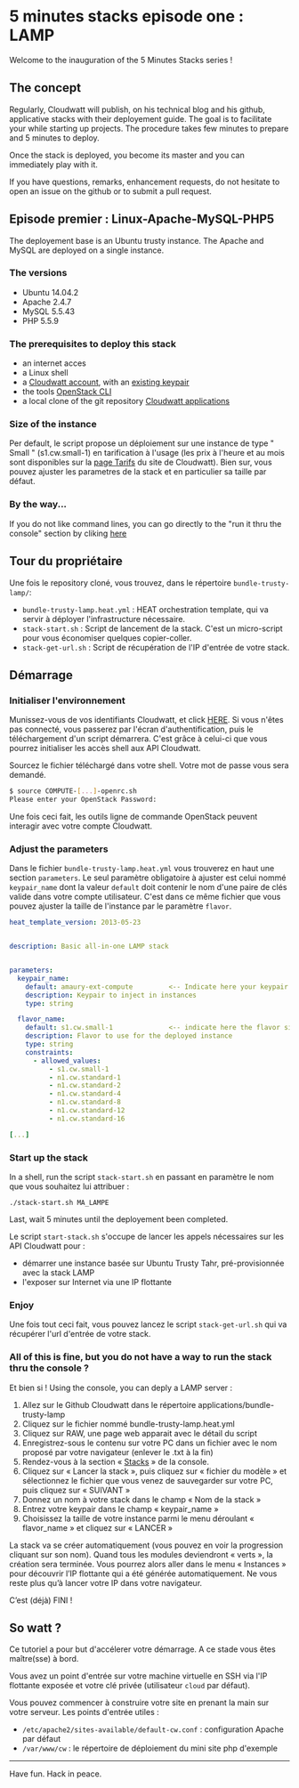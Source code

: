 # 5 minutes stacks episode one : LAMP #

Welcome to the inauguration of the 5 Minutes Stacks series !

## The concept

Regularly, Cloudwatt will publish, on his technical blog and his github, applicative stacks with their deployement guide. 
The goal is to facilitate your while starting up projects. The procedure takes few minutes to prepare and 5 minutes to deploy.

Once the stack is deployed, you become its master and you can immediately play with 
it.

If you have questions, remarks, enhancement requests, do not hesitate to open an issue on the github or to submit a pull request.

## Episode premier : Linux-Apache-MySQL-PHP5

The deployement base is an Ubuntu trusty instance. The Apache and MySQL are deployed on a single instance.

### The versions

* Ubuntu 14.04.2
* Apache 2.4.7
* MySQL 5.5.43
* PHP 5.5.9

### The prerequisites to deploy this stack

* an internet acces
* a Linux shell
* a [Cloudwatt account](https://www.cloudwatt.com/authentification), with an [existing keypair](https://console.cloudwatt.com/project/access_and_security/?tab=access_security_tabs__keypairs_tab)
* the tools [OpenStack CLI](http://docs.openstack.org/cli-reference/content/install_clients.html)
* a local clone of the git repository [Cloudwatt applications](https://github.com/cloudwatt/applications)

### Size of the instance

Per default, le script propose un déploiement sur une instance de type " Small " (s1.cw.small-1) en tarification à l'usage (les prix à l'heure et au mois sont disponibles sur la [page Tarifs](https://www.cloudwatt.com/fr/produits/tarifs.html) du site de Cloudwatt). Bien sur, vous pouvez ajuster les parametres de la stack et en particulier sa taille par défaut. 

### By the way...

If you do not like command lines, you can go directly to the "run it thru the console" section by cliking [here](#console) 

## Tour du propriétaire

Une fois le repository cloné, vous trouvez, dans le répertoire `bundle-trusty-lamp/`:

* `bundle-trusty-lamp.heat.yml` : HEAT orchestration template, qui va servir à déployer l'infrastructure nécessaire.
* `stack-start.sh` : Script de lancement de la stack. C'est un micro-script pour vous économiser quelques copier-coller.
* `stack-get-url.sh` : Script de récupération de l'IP d'entrée de votre stack.


## Démarrage

### Initialiser l'environnement

Munissez-vous de vos identifiants Cloudwatt, et click [HERE](https://console.cloudwatt.com/project/access_and_security/api_access/openrc/). Si vous n'êtes pas connecté, vous passerez par l'écran d'authentification, puis le téléchargement d'un script démarrera. C'est grâce à celui-ci que vous pourrez initialiser les accès shell aux API Cloudwatt.

Sourcez le fichier téléchargé dans votre shell. Votre mot de passe vous sera demandé. 

~~~ bash
$ source COMPUTE-[...]-openrc.sh
Please enter your OpenStack Password:

~~~

Une fois ceci fait, les outils ligne de commande OpenStack peuvent interagir avec votre compte Cloudwatt.

### Adjust the parameters

Dans le fichier `bundle-trusty-lamp.heat.yml` vous trouverez en haut une section `parameters`. Le seul paramètre obligatoire à ajuster est celui nommé `keypair_name` dont la valeur `default` doit contenir le nom d'une paire de clés valide dans votre compte utilisateur.
C'est dans ce même fichier que vous pouvez ajuster la taille de l'instance par le paramètre `flavor`.

~~~ yaml
heat_template_version: 2013-05-23


description: Basic all-in-one LAMP stack


parameters:
  keypair_name:
    default: amaury-ext-compute         <-- Indicate here your keypair
    description: Keypair to inject in instances
    type: string

  flavor_name:
    default: s1.cw.small-1              <-- indicate here the flavor size
    description: Flavor to use for the deployed instance
    type: string
    constraints:
      - allowed_values:
          - s1.cw.small-1
          - n1.cw.standard-1
          - n1.cw.standard-2
          - n1.cw.standard-4
          - n1.cw.standard-8
          - n1.cw.standard-12
          - n1.cw.standard-16

[...]
~~~

### Start up the stack

In a shell, run the script `stack-start.sh` en passant en paramètre le nom que vous souhaitez lui attribuer :

~~~
./stack-start.sh MA_LAMPE
~~~

Last, wait 5 minutes until the deployement been completed.

Le script `start-stack.sh` s'occupe de lancer les appels nécessaires sur les API Cloudwatt pour :

* démarrer une instance basée sur Ubuntu Trusty Tahr, pré-provisionnée avec la stack LAMP
* l'exposer sur Internet via une IP flottante

### Enjoy

Une fois tout ceci fait, vous pouvez lancez le script `stack-get-url.sh` qui va récupérer l'url d'entrée de votre stack.

<a name="console" />

### All of this is fine, but you do not have a way to run the stack thru the console ?

Et bien si ! Using the console, you can deply a LAMP server :

1.	Allez sur le Github Cloudwatt dans le répertoire applications/bundle-trusty-lamp
2.	Cliquez sur le fichier nommé bundle-trusty-lamp.heat.yml
3.	Cliquez sur RAW, une page web apparait avec le détail du script
4.	Enregistrez-sous le contenu sur votre PC dans un fichier avec le nom proposé par votre navigateur (enlever le .txt à la fin)
5.  Rendez-vous à la section « [Stacks](https://console.cloudwatt.com/project/stacks/) » de la console.
6.	Cliquez sur « Lancer la stack », puis cliquez sur « fichier du modèle » et sélectionnez le fichier que vous venez de sauvegarder sur votre PC, puis cliquez sur « SUIVANT »
7.	Donnez un nom à votre stack dans le champ « Nom de la stack »
8.	Entrez votre keypair dans le champ « keypair_name »
9.	Choisissez la taille de votre instance parmi le menu déroulant « flavor_name » et cliquez sur « LANCER »

La stack va se créer automatiquement (vous pouvez en voir la progression cliquant sur son nom). Quand tous les modules deviendront « verts », la création sera terminée. Vous pourrez alors aller dans le menu « Instances » pour découvrir l’IP flottante qui a été générée automatiquement. Ne vous reste plus qu’à lancer votre IP dans votre navigateur.

C’est (déjà) FINI !


## So watt ?


Ce tutoriel a pour but d'accélerer votre démarrage. A ce stade vous êtes maître(sse) à bord. 

Vous avez un point d'entrée sur votre machine virtuelle en SSH via l'IP flottante exposée et votre clé privée (utilisateur `cloud` par défaut).

Vous pouvez commencer à construire votre site en prenant la main sur votre serveur. Les points d'entrée utiles :

* `/etc/apache2/sites-available/default-cw.conf` : configuration Apache par défaut 
* `/var/www/cw` : le répertoire de déploiement du mini site php d'exemple

-----
Have fun. Hack in peace.









